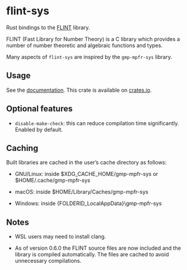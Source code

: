 # flint-sys

Rust bindings to the [FLINT](http://flintlib.org/) library. 

FLINT (Fast Library for Number Theory) is a C library which provides a number
of number theoretic and algebraic functions and types.

Many aspects of `flint-sys` are inspired by the `gmp-mpfr-sys` library.

## Usage

See the [documentation](https://docs.rs/flint-sys/latest/flint_sys/). This crate is available on [crates.io](https://crates.io/crates/flint-sys).

## Optional features

  * `disable-make-check`: this can reduce compilation time significantly. Enabled by default.

## Caching
Built libraries are cached in the user’s cache directory as follows:

  * GNU/Linux: inside $XDG_CACHE_HOME/gmp-mpfr-sys or
$HOME/.cache/gmp-mpfr-sys

  * macOS: inside $HOME/Library/Caches/gmp-mpfr-sys

  * Windows: inside {FOLDERID_LocalAppData}\gmp-mpfr-sys

## Notes

  * WSL users may need to install clang.
 
  * As of version 0.6.0 the FLINT source files are now included and the library is compiled automatically. The files are cached to avoid unnecessary compilations.
